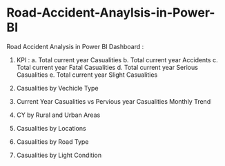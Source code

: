 # Road-Accident-Anaylsis-in-Power-BI
Road Accident Analysis in Power BI
Dashboard : 
1. KPI : a. Total current year Casualities
   b. Total current year Accidents
   c. Total current year Fatal Casualities
   d. Total current year Serious Casualities
   e. Total current year Slight Casualities

2. Casualities by Vechicle Type
3. Current Year Casualities vs Pervious year Casualities Monthly Trend
4. CY by Rural and Urban Areas
5. Casualities by Locations
6. Casualities by Road Type
7. Casualities by Light Condition
